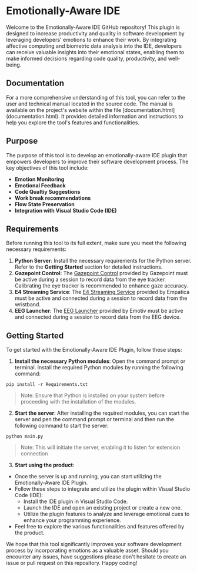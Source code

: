 <h1>Emotionally-Aware IDE</h1>
Welcome to the Emotionally-Aware IDE GitHub repository! This plugin is designed to increase productivity and quality in software development by leveraging developers' emotions to enhance their work. By integrating affective computing and biometric data analysis into the IDE, developers can receive valuable insights into their emotional states, enabling them to make informed decisions regarding code quality, productivity, and well-being.

<h2>Documentation</h2>
For a more comprehensive understanding of this tool, you can refer to the user and technical manual located in the source code. The manual is available on the project's website within the file [documentation.html](documentation.html). It provides detailed information and instructions to help you explore the tool's features and functionalities.

<h2>Purpose</h2>
The purpose of this tool is to develop an emotionally-aware IDE plugin that empowers developers to improve their software development process. The key objectives of this tool include:

- **Emotion Monitoring**
- **Emotional Feedback**
- **Code Qualtiy Suggestions**
- **Work break recommendations**
- **Flow State Preservation**
- **Integration with Visual Studio Code (IDE)**

<h2>Requirements</h2>
Before running this tool to its full extent, make sure you meet the following necessary requirements:

1. **Python Server**:
  Install the necessary requirements for the Python server. Refer to the **Getting Started** section for detailed instructions.
2. **Gazepoint Control**:
  The [Gazepoint Control](https://www.gazept.com/downloads/) provided by Gazepoint must be active during a session to record data from the eye tracker. Calibrating the eye tracker is recommended to enhance gaze accuracy.
3. **E4 Streaming Service**:
  The [E4 Streaming Service](https://developer.empatica.com/windows-streaming-server-usage.html) provided by Empatica must be active and connected during a session to record data from the wristband.
4. **EEG Launcher**:
  The [EEG Launcher](https://www.emotiv.com/emotiv-launcher/) provided by Emotiv must be active and connected during a session to record data from the EEG device.


<h2>Getting Started</h2>
To get started with the Emotionally-Aware IDE Plugin, follow these steps:

1. **Install the necessary Python modules**:
Open the command prompt or terminal.
Install the required Python modules by running the following command:
```
pip install -r Requirements.txt
```
> Note: Ensure that Python is installed on your system before proceeding with the installation of the modules.

2. **Start the server**:
  After installing the required modules, you can start the server and pen the command prompt or terminal and then run the following command to start the server:
```
python main.py
```
> Note: This will initiate the server, enabling it to listen for extension connection

3. **Start using the product**:
  - Once the server is up and running, you can start utilizing the Emotionally-Aware IDE Plugin.
  - Follow these steps to integrate and utilize the plugin within Visual Studio Code (IDE):
    - Install the IDE plugin in Visual Studio Code.
    - Launch the IDE and open an existing project or create a new one.
    - Utilize the plugin features to analyze and leverage emotional cues to enhance your programming experience.
  - Feel free to explore the various functionalities and features offered by the product.

We hope that this tool significantly improves your software development process by incorporating emotions as a valuable asset. Should you encounter any issues, have suggestions please don't hesitate to create an issue or pull request on this repository. Happy coding!
